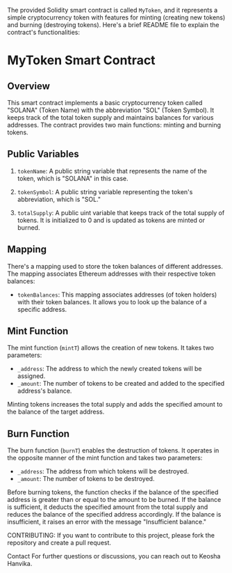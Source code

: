 The provided Solidity smart contract is called `MyToken`, and it represents a simple cryptocurrency token with features for minting (creating new tokens) and burning (destroying tokens). Here's a brief README file to explain the contract's functionalities:

# MyToken Smart Contract

## Overview

This smart contract implements a basic cryptocurrency token called "SOLANA" (Token Name) with the abbreviation "SOL" (Token Symbol). It keeps track of the total token supply and maintains balances for various addresses. The contract provides two main functions: minting and burning tokens.

## Public Variables

1. `tokenName`: A public string variable that represents the name of the token, which is "SOLANA" in this case.

2. `tokenSymbol`: A public string variable representing the token's abbreviation, which is "SOL."

3. `totalSupply`: A public uint variable that keeps track of the total supply of tokens. It is initialized to 0 and is updated as tokens are minted or burned.

## Mapping

There's a mapping used to store the token balances of different addresses. The mapping associates Ethereum addresses with their respective token balances:

- `tokenBalances`: This mapping associates addresses (of token holders) with their token balances. It allows you to look up the balance of a specific address.

## Mint Function

The mint function (`mintT`) allows the creation of new tokens. It takes two parameters:

- `_address`: The address to which the newly created tokens will be assigned.
- `_amount`: The number of tokens to be created and added to the specified address's balance.

Minting tokens increases the total supply and adds the specified amount to the balance of the target address.

## Burn Function

The burn function (`burnT`) enables the destruction of tokens. It operates in the opposite manner of the mint function and takes two parameters:

- `_address`: The address from which tokens will be destroyed.
- `_amount`: The number of tokens to be destroyed.

Before burning tokens, the function checks if the balance of the specified address is greater than or equal to the amount to be burned. If the balance is sufficient, it deducts the specified amount from the total supply and reduces the balance of the specified address accordingly. If the balance is insufficient, it raises an error with the message "Insufficient balance."

CONTRIBUTING:
If you want to contribute to this project, please fork the repository and create a pull request.

Contact
For further questions or discussions, you can reach out to Keosha Hanvika.
